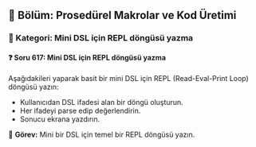 ## 📘 Bölüm: Prosedürel Makrolar ve Kod Üretimi  
### 🔹 Kategori: Mini DSL için REPL döngüsü yazma  
#### ❓ Soru 617: Mini DSL için REPL döngüsü yazma

Aşağıdakileri yaparak basit bir mini DSL için REPL (Read-Eval-Print Loop) döngüsü yazın:

- Kullanıcıdan DSL ifadesi alan bir döngü oluşturun.
- Her ifadeyi parse edip değerlendirin.
- Sonucu ekrana yazdırın.

🔧 **Görev:** Mini bir DSL için temel bir REPL döngüsü yazın.
